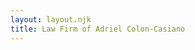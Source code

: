 ```yaml
---
layout: layout.njk
title: Law Firm of Adriel Colon-Casiano
---
```

<!-- {% from './_includes/_components.njk' import hero, categorytiles  %} -->






